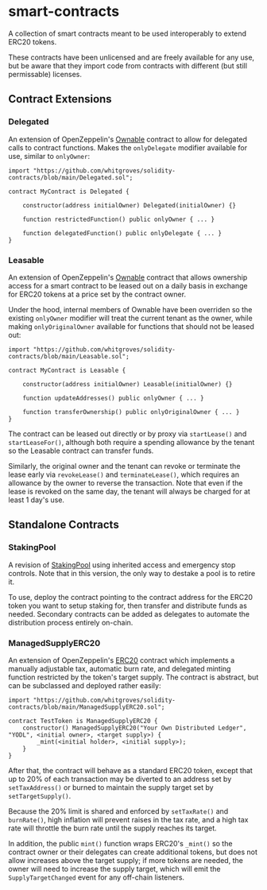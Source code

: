# smart-contracts

A collection of smart contracts meant to be used interoperably to extend ERC20 tokens.

These contracts have been unlicensed and are freely available for any use, but be aware that they import code from contracts with different (but still permissable) licenses.

## Contract Extensions

### Delegated
An extension of OpenZeppelin's [Ownable](https://github.com/OpenZeppelin/openzeppelin-contracts/blob/master/contracts/access/Ownable.sol) contract to allow for delegated calls to contract functions. 
Makes the `onlyDelegate` modifier available for use, similar to `onlyOwner`:

```
import "https://github.com/whitgroves/solidity-contracts/blob/main/Delegated.sol";

contract MyContract is Delegated {

    constructor(address initialOwner) Delegated(initialOwner) {}

    function restrictedFunction() public onlyOwner { ... }

    function delegatedFunction() public onlyDelegate { ... }
}
```

### Leasable
An extension of OpenZeppelin's [Ownable](https://github.com/OpenZeppelin/openzeppelin-contracts/blob/master/contracts/access/Ownable.sol) contract that allows ownership access for a smart contract to be leased out on a daily basis in exchange for ERC20 tokens at a price set by the contract owner.

Under the hood, internal members of Ownable have been overriden so the existing `onlyOwner` modifier will treat the current tenant as the owner, while making `onlyOriginalOwner` available for functions that should not be leased out:
```
import "https://github.com/whitgroves/solidity-contracts/blob/main/Leasable.sol";

contract MyContract is Leasable {

    constructor(address initialOwner) Leasable(initialOwner) {}

    function updateAddresses() public onlyOwner { ... }

    function transferOwnership() public onlyOriginalOwner { ... }
}
```
The contract can be leased out directly or by proxy via `startLease()` and `startLeaseFor()`, although both require a spending allowance by the tenant so the Leasable contract can transfer funds.

Similarly, the original owner and the tenant can revoke or terminate the lease early via `revokeLease()` and `terminateLease()`, which requires an allowance by the owner to reverse the transaction. Note that even if the lease is revoked on the same day, the tenant will always be charged for at least 1 day's use.

## Standalone Contracts

### StakingPool
A revision of [StakingPool](https://github.com/whitgroves/staking-pool) using inherited access and emergency stop controls. Note that in this version, the only way to destake a pool is to retire it.

To use, deploy the contract pointing to the contract address for the ERC20 token you want to setup staking for, then transfer and distribute funds as needed. Secondary contracts can be added as delegates to automate the distribution process entirely on-chain.

### ManagedSupplyERC20
An extension of OpenZeppelin's [ERC20](https://github.com/OpenZeppelin/openzeppelin-contracts/blob/master/contracts/token/ERC20/ERC20.sol) contract which implements a manually adjustable tax, automatic burn rate, and delegated minting function restricted by the token's target supply. The contract is abstract, but can be subclassed and deployed rather easily:
```
import "https://github.com/whitgroves/solidity-contracts/blob/main/ManagedSupplyERC20.sol";

contract TestToken is ManagedSupplyERC20 {
    constructor() ManagedSupplyERC20("Your Own Distributed Ledger", "YODL", <initial owner>, <target supply>) {
        _mint(<initial holder>, <initial supply>);
    }
}
```

After that, the contract will behave as a standard ERC20 token, except that up to 20% of each transaction may be diverted to an address set by `setTaxAddress()` or burned to maintain the supply target set by `setTargetSupply()`.

Because the 20% limit is shared and enforced by `setTaxRate()` and `burnRate()`, high inflation will prevent raises in the tax rate, and a high tax rate will throttle the burn rate until the supply reaches its target.

In addition, the public `mint()` function wraps ERC20's `_mint()` so the contract owner or their delegates can create additional tokens, but does not allow increases above the target supply; if more tokens are needed, the owner will need to increase the supply target, which will emit the `SupplyTargetChanged` event for any off-chain listeners.
